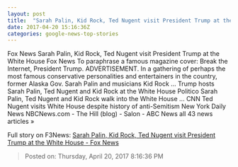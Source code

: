 ```yaml
---
layout: post
title:  "Sarah Palin, Kid Rock, Ted Nugent visit President Trump at the White House - Fox News"
date: 2017-04-20 15:16:36Z
categories: google-news-top-stories
---
```


Fox News Sarah Palin, Kid Rock, Ted Nugent visit President Trump at the White House Fox News To paraphrase a famous magazine cover: Break the Internet, President Trump. ADVERTISEMENT. In a gathering of perhaps the most famous conservative personalities and entertainers in the country, former Alaska Gov. Sarah Palin and musicians Kid Rock ... Trump hosts Sarah Palin, Ted Nugent and Kid Rock at the White House Politico Sarah Palin, Ted Nugent and Kid Rock walk into the White House ... CNN Ted Nugent visits White House despite history of anti-Semitism New York Daily News NBCNews.com - The Hill (blog) - Salon - ABC News all 43 news articles »


Full story on F3News: [Sarah Palin, Kid Rock, Ted Nugent visit President Trump at the White House - Fox News](http://www.f3nws.com/n/3xXuFF)

> Posted on: Thursday, April 20, 2017 8:16:36 PM
